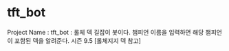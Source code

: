 # tft_bot
Project Name : tft_bot
: 롤체 덱 길잡이 봇이다. 챔피언 이름을 입력하면 해당 챔피언이 포함된 덱을 알려준다.
시즌 9.5 [롤체지지 덱 참고]

